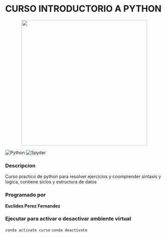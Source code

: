 # CURSO INTRODUCTORIO A PYTHON
<p align = "center">
<img width = "400" heigth = "400" src="https://i0.wp.com/ciberninjas.com/wp-content/uploads/2022/09/frameworks-lenguaje-programacion-python.webp?fit=1920%2C1080&ssl=1">
</p>

![Python](https://img.shields.io/badge/python-3670A0?style=for-the-badge&logo=python&logoColor=ffdd54) ![Spyder](https://img.shields.io/badge/Spyder-838485?style=for-the-badge&logo=spyder%20ide&logoColor=maroon)

### Descripcion
Curso practico de python para resolver ejercicios y coomprender sintaxis y logica, contiene siclos y estructura de datos


### Programado por 
**Euclides Perez Fernandez**

### Ejecutar para activar o desactivar ambiente virtual
`conda activate curso`
`conda deactivate`
